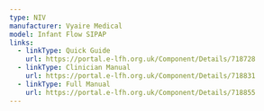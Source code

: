 ```yaml
---
type: NIV
manufacturer: Vyaire Medical
model: Infant Flow SIPAP
links:
  - linkType: Quick Guide
    url: https://portal.e-lfh.org.uk/Component/Details/718728
  - linkType: Clinician Manual
    url: https://portal.e-lfh.org.uk/Component/Details/718831
  - linkType: Full Manual
    url: https://portal.e-lfh.org.uk/Component/Details/718855
---
```

